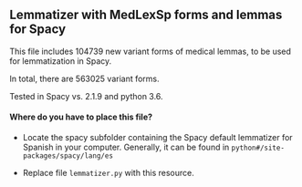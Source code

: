 ## Lemmatizer with MedLexSp forms and lemmas for Spacy

This file includes 104739 new variant forms of medical lemmas, to be used for lemmatization in Spacy.

In total, there are 563025 variant forms.

Tested in Spacy vs. 2.1.9 and python 3.6.

#### Where do you have to place this file?

- Locate the spacy subfolder containing the Spacy default lemmatizer for Spanish in your computer. 
Generally, it can be found in `python#/site-packages/spacy/lang/es`

- Replace file `lemmatizer.py` with this resource.
